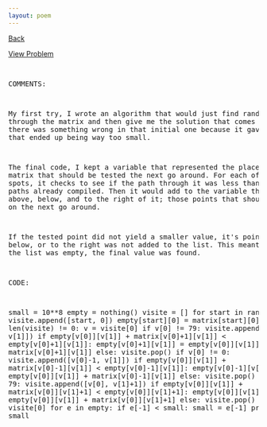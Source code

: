 ```yaml
---
layout: poem
---
```



<html><head><title>Euler - Problem 82</title>
<script type="text/javascript">

  var _gaq = _gaq || [];
  _gaq.push(['_setAccount', 'UA-16960753-5']);
  _gaq.push(['_trackPageview']);

  (function() {
    var ga = document.createElement('script'); ga.type = 'text/javascript'; ga.async = true;
    ga.src = ('https:' == document.location.protocol ? 'https://ssl' : 'http://www') + '.google-analytics.com/ga.js';
    var s = document.getElementsByTagName('script')[0]; s.parentNode.insertBefore(ga, s);
  })();

</script></head><body><p><a href="../index.html">Back</a></p>
<p><a href="http://projecteuler.net/problem=82" target="_blank">View Problem</a></p>
<pre>

COMMENTS:

My first try, I wrote an algorithm that would just find random ways 
through the matrix and then give me the solution that comes out. I think 
there was something wrong in that initial one because it gave me numbers 
that ended up being way too small.

The final code, I kept a variable that represented the places in the 
matrix that should be tested the next go around. For each of those spots, 
it checks to see if the path through it was less than the other paths 
already compiled. Then it would add to the variable the points above, 
below, and to the right of it; those points that should be tested on the 
next go around.

If the tested point did not yield a smaller value, it's point above, 
below, or to the right was not added to the list. This meant that when the 
list was empty, the final value was found.


CODE:

small = 10**8
empty = nothing()
visite = []
for start in range(80):	
	visite.append([start, 0])
	empty[start][0] = matrix[start][0]
while len(visite) != 0:
	v = visite[0]
	if v[0] != 79:
		visite.append([v[0]+1, v[1]])
		if empty[v[0]][v[1]] + matrix[v[0]+1][v[1]] < empty[v[0]+1][v[1]]:
			empty[v[0]+1][v[1]] = empty[v[0]][v[1]] + matrix[v[0]+1][v[1]]
		else:
			visite.pop()
	if v[0] != 0:
		visite.append([v[0]-1, v[1]])
		if empty[v[0]][v[1]] + matrix[v[0]-1][v[1]] < empty[v[0]-1][v[1]]:
			empty[v[0]-1][v[1]] = empty[v[0]][v[1]] + matrix[v[0]-1][v[1]]
		else:
			visite.pop()
	if v[1] != 79:
		visite.append([v[0], v[1]+1])
		if empty[v[0]][v[1]] + matrix[v[0]][v[1]+1] < empty[v[0]][v[1]+1]:
			empty[v[0]][v[1]+1] = empty[v[0]][v[1]] + matrix[v[0]][v[1]+1]
		else:
			visite.pop()
	del visite[0]
	for e in empty:
		if e[-1] < small:
			small = e[-1]
print small


</pre></body></html>
